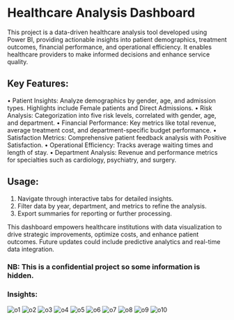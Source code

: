 # Healthcare Analysis Dashboard
This project is a data-driven healthcare analysis tool developed using Power BI, providing actionable insights into patient demographics, treatment outcomes, financial performance, and operational efficiency. It enables healthcare providers to make informed decisions and enhance service quality.
## Key Features:
•	Patient Insights: Analyze demographics by gender, age, and admission types. Highlights include Female patients and Direct Admissions.
•	Risk Analysis: Categorization into five risk levels, correlated with gender, age, and department.
•	Financial Performance: Key metrics like total revenue, average treatment cost, and department-specific budget performance.
•	Satisfaction Metrics: Comprehensive patient feedback analysis with Positive Satisfaction.
•	Operational Efficiency: Tracks average waiting times and length of stay.
•	Department Analysis: Revenue and performance metrics for specialties such as cardiology, psychiatry, and surgery.
## Usage:
1.	Navigate through interactive tabs for detailed insights.
2.	Filter data by year, department, and metrics to refine the analysis.
3.	Export summaries for reporting or further processing.

This dashboard empowers healthcare institutions with data visualization to drive strategic improvements, optimize costs, and enhance patient outcomes. Future updates could include predictive analytics and real-time data integration.
### NB: This is a confidential project so some information is hidden.
### Insights: 
![o1](https://github.com/user-attachments/assets/d8dc4e26-8662-4e7c-b3ee-dc9aaf3b78bc)
![o2](https://github.com/user-attachments/assets/a7ca3394-d4c5-4a50-a2bb-1600e2c38b8a)
![o3](https://github.com/user-attachments/assets/fc526751-388b-435b-808f-1274b15edfae)
![o4](https://github.com/user-attachments/assets/55f1c549-dd1e-472c-b33e-0f4609ed4ea5)
![o5](https://github.com/user-attachments/assets/64d0396a-9020-4895-8b94-4b37e8b9d113)
![o6](https://github.com/user-attachments/assets/83855684-4523-4a98-ad28-70fe43211aab)
![o7](https://github.com/user-attachments/assets/b5f754d1-3711-4beb-bcae-8908beb92e6d)
![o8](https://github.com/user-attachments/assets/1b7145db-e19d-414d-81c3-e0b9ed07baad)
![o9](https://github.com/user-attachments/assets/b34a6616-460f-4143-9c48-c23a6c123b53)
![o10](https://github.com/user-attachments/assets/9ff8fe2c-d766-4044-8e13-de79b787ee28)
